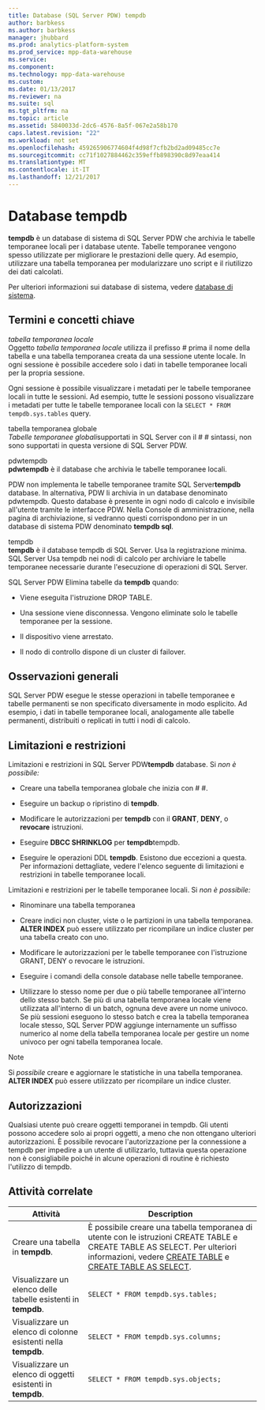 ```yaml
---
title: Database (SQL Server PDW) tempdb
author: barbkess
ms.author: barbkess
manager: jhubbard
ms.prod: analytics-platform-system
ms.prod_service: mpp-data-warehouse
ms.service: 
ms.component: 
ms.technology: mpp-data-warehouse
ms.custom: 
ms.date: 01/13/2017
ms.reviewer: na
ms.suite: sql
ms.tgt_pltfrm: na
ms.topic: article
ms.assetid: 5840033d-2dc6-4576-8a5f-067e2a58b170
caps.latest.revision: "22"
ms.workload: not set
ms.openlocfilehash: 459265906774604f4d98f7cfb2bd2ad09485cc7e
ms.sourcegitcommit: cc71f1027884462c359effb898390c8d97eaa414
ms.translationtype: MT
ms.contentlocale: it-IT
ms.lasthandoff: 12/21/2017
---
```

# <a name="tempdb-database"></a>Database tempdb
**tempdb** è un database di sistema di SQL Server PDW che archivia le tabelle temporanee locali per i database utente. Tabelle temporanee vengono spesso utilizzate per migliorare le prestazioni delle query. Ad esempio, utilizzare una tabella temporanea per modularizzare uno script e il riutilizzo dei dati calcolati.  
  
Per ulteriori informazioni sui database di sistema, vedere [database di sistema](system-databases.md).  
  
## <a name="Basics"></a>Termini e concetti chiave  
*tabella temporanea locale*  
Oggetto *tabella temporanea locale* utilizza il prefisso # prima il nome della tabella e una tabella temporanea creata da una sessione utente locale. In ogni sessione è possibile accedere solo i dati in tabelle temporanee locali per la propria sessione.  
  
Ogni sessione è possibile visualizzare i metadati per le tabelle temporanee locali in tutte le sessioni. Ad esempio, tutte le sessioni possono visualizzare i metadati per tutte le tabelle temporanee locali con la `SELECT * FROM tempdb.sys.tables` query.  
  
tabella temporanea globale  
*Tabelle temporanee globali*supportati in SQL Server con il # # sintassi, non sono supportati in questa versione di SQL Server PDW.  
  
pdwtempdb  
**pdwtempdb** è il database che archivia le tabelle temporanee locali.  
  
PDW non implementa le tabelle temporanee tramite SQL Server**tempdb** database. In alternativa, PDW li archivia in un database denominato pdwtempdb. Questo database è presente in ogni nodo di calcolo e invisibile all'utente tramite le interfacce PDW. Nella Console di amministrazione, nella pagina di archiviazione, si vedranno questi corrispondono per in un database di sistema PDW denominato **tempdb sql**.  
  
tempdb  
**tempdb** è il database tempdb di SQL Server. Usa la registrazione minima. SQL Server Usa tempdb nei nodi di calcolo per archiviare le tabelle temporanee necessarie durante l'esecuzione di operazioni di SQL Server.  
  
SQL Server PDW Elimina tabelle da **tempdb** quando:  
  
-   Viene eseguita l'istruzione DROP TABLE.  
  
-   Una sessione viene disconnessa. Vengono eliminate solo le tabelle temporanee per la sessione.  
  
-   Il dispositivo viene arrestato.  
  
-   Il nodo di controllo dispone di un cluster di failover.  
  
## <a name="general-remarks"></a>Osservazioni generali  
SQL Server PDW esegue le stesse operazioni in tabelle temporanee e tabelle permanenti se non specificato diversamente in modo esplicito. Ad esempio, i dati in tabelle temporanee locali, analogamente alle tabelle permanenti, distribuiti o replicati in tutti i nodi di calcolo.  
  
## <a name="LimitationsRestrictions"></a>Limitazioni e restrizioni  
Limitazioni e restrizioni in SQL Server PDW**tempdb** database. Si *non è possibile:*  
  
-   Creare una tabella temporanea globale che inizia con # #.  
  
-   Eseguire un backup o ripristino di **tempdb**.  
  
-   Modificare le autorizzazioni per **tempdb** con il **GRANT**, **DENY**, o **revocare** istruzioni.  
  
-   Eseguire **DBCC SHRINKLOG** per **tempdb**tempdb.  
  
-   Eseguire le operazioni DDL **tempdb**. Esistono due eccezioni a questa. Per informazioni dettagliate, vedere l'elenco seguente di limitazioni e restrizioni in tabelle temporanee locali.  
  
Limitazioni e restrizioni per le tabelle temporanee locali. Si *non è possibile:*  
  
-   Rinominare una tabella temporanea  
  
-   Creare indici non cluster, viste o le partizioni in una tabella temporanea. **ALTER INDEX** può essere utilizzato per ricompilare un indice cluster per una tabella creato con uno.  
  
-   Modificare le autorizzazioni per le tabelle temporanee con l'istruzione GRANT, DENY o revocare le istruzioni.  
  
-   Eseguire i comandi della console database nelle tabelle temporanee.  
  
-   Utilizzare lo stesso nome per due o più tabelle temporanee all'interno dello stesso batch. Se più di una tabella temporanea locale viene utilizzata all'interno di un batch, ognuna deve avere un nome univoco. Se più sessioni eseguono lo stesso batch e crea la tabella temporanea locale stesso, SQL Server PDW aggiunge internamente un suffisso numerico al nome della tabella temporanea locale per gestire un nome univoco per ogni tabella temporanea locale.  
  
> [!NOTE]  
> Si *possibile* creare e aggiornare le statistiche in una tabella temporanea. **ALTER INDEX** può essere utilizzato per ricompilare un indice cluster.  
  
## <a name="permissions"></a>Autorizzazioni  
Qualsiasi utente può creare oggetti temporanei in tempdb. Gli utenti possono accedere solo ai propri oggetti, a meno che non ottengano ulteriori autorizzazioni. È possibile revocare l'autorizzazione per la connessione a tempdb per impedire a un utente di utilizzarlo, tuttavia questa operazione non è consigliabile poiché in alcune operazioni di routine è richiesto l'utilizzo di tempdb.  
  
## <a name="RelatedTasks"></a>Attività correlate  
  
|Attività|Description|  
|---------|---------------|  
|Creare una tabella in **tempdb**.|È possibile creare una tabella temporanea di utente con le istruzioni CREATE TABLE e CREATE TABLE AS SELECT. Per ulteriori informazioni, vedere [CREATE TABLE](../t-sql/statements/create-table-azure-sql-data-warehouse.md) e [CREATE TABLE AS SELECT](../t-sql/statements/create-table-as-select-azure-sql-data-warehouse.md).|  
|Visualizzare un elenco delle tabelle esistenti in **tempdb**.|`SELECT * FROM tempdb.sys.tables;`|  
|Visualizzare un elenco di colonne esistenti nella **tempdb**.|`SELECT * FROM tempdb.sys.columns;`|  
|Visualizzare un elenco di oggetti esistenti in **tempdb**.|`SELECT * FROM tempdb.sys.objects;`|  
  
<!-- MISSING LINKS 
## See Also  
[Common Metadata Query Examples &#40;SQL Server PDW&#41;](../sqlpdw/common-metadata-query-examples-sql-server-pdw.md)  
-->
  
